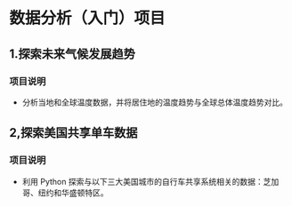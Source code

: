 # 数据分析（入门）项目

## 1.探索未来气候发展趋势

### 项目说明
*
    分析当地和全球温度数据，并将居住地的温度趋势与全球总体温度趋势对比。
 ## 2,探索美国共享单车数据
 ### 项目说明
 *
    利用 Python 探索与以下三大美国城市的自行车共享系统相关的数据：芝加哥、纽约和华盛顿特区。